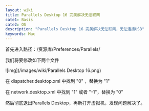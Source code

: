 ```yaml
---
layout: wiki
title: Parallels Desktop 16 完美解决无法联网
cate1: Basis
cate2: OS
description: "Parallels Desktop 16 完美解决无法联网，无法连接USB"
keywords: Mac
---
```


首先进入路径：/资源库/Preferences/Parallels/

我们将要修改如下两个文件

![img](/images/wiki/Parallels Desktop 16.png)

在 dispatcher.desktop.xml 中找到 "<Usb>0</Usb>" ，替换为 "<Usb>1</Usb>"

在 network.desktop.xml 中找到 "<UseKextless>1</UseKextless>"  或者 "<UseKextless>-1</UseKextless>"，替换为 "<UseKextless>0</UseKextless>"



然后彻底退出Parallels Desktop，再新打开虚拟机，发现问题解决了。

